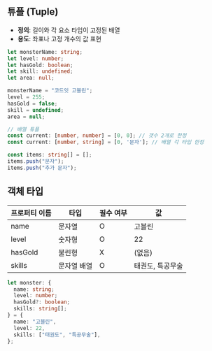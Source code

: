 ## 튜플 (Tuple)

- **정의**: 길이와 각 요소 타입이 고정된 배열
- **용도**: 좌표나 고정 개수의 값 표현

```ts
let monsterName: string;
let level: number;
let hasGold: boolean;
let skill: undefined;
let area: null;

monsterName = "코드잇 고블린";
level = 255;
hasGold = false;
skill = undefined;
area = null;

// 배열 튜플
const current: [number, number] = [0, 0]; // 갯수 2개로 한정
const current: [number, string] = [0, '문자']; // 배열 각 타입 한정

const items: string[] = [];
items.push("문자");
items.push("추가 문자");
```


## 객체 타입

| 프로퍼티 이름 | 타입         | 필수 여부 | 값                   |
|-|-|-|-|
| name          | 문자열       | O        | 고블린            |
| level         | 숫자형       | O        | 22              |
| hasGold       | 불린형       | X        | (없음)           |
| skills        | 문자열 배열   | O        | 태권도, 특공무술    |

```ts
let monster: {
  name: string;
  level: number;
  hasGold?: boolean;
  skills: string[];
} = {
  name: "고블린",
  level: 22,
  skills: ["태권도", "특공무술"],
};
```
